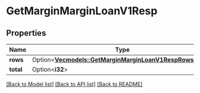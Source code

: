 # GetMarginMarginLoanV1Resp

## Properties

Name | Type | Description | Notes
------------ | ------------- | ------------- | -------------
**rows** | Option<[**Vec<models::GetMarginMarginLoanV1RespRowsInner>**](GetMarginMarginLoanV1Resp_rows_inner.md)> |  | [optional]
**total** | Option<**i32**> |  | [optional]

[[Back to Model list]](../README.md#documentation-for-models) [[Back to API list]](../README.md#documentation-for-api-endpoints) [[Back to README]](../README.md)


